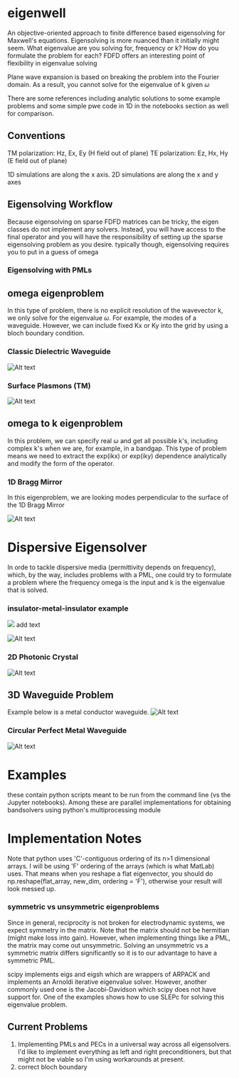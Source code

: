 # eigenwell
An objective-oriented approach to finite difference based eigensolving for Maxwell's equations. Eigensolving is more nuanced than it initially might seem. What eigenvalue are you solving for, frequency or k? How do you formulate the problem for each? FDFD offers an interesting point of flexibility in eigenvalue solving 

Plane wave expansion is based on breaking the problem into the Fourier domain. As a result, you cannot solve for the eigenvalue of k given $\omega$

There are some references including analytic solutions to some example problems and some simple pwe code in 1D in the notebooks section as well for comparison.

## Conventions
TM polarization: Hz, Ex, Ey (H field out of plane)
TE polarization: Ez, Hx, Hy (E field out of plane)

1D simulations are along the x axis. 2D simulations are along the x and y axes

## Eigensolving Workflow
Because eigensolving on sparse FDFD matrices can be tricky, the eigen classes do not implement any solvers. Instead, you will have access to the final operator and you will have the responsibility of setting up the sparse eigensolving problem as you desire. typically though, eigensolving requires you to put in a guess of omega

### Eigensolving with PMLs


## omega eigenproblem
In this type of problem, there is no explicit resolution of the wavevector k, we only solve for the eigenvalue $\omega$. For example, the modes of a waveguide. However, we can include fixed Kx or Ky into the grid by using a bloch boundary condition. 

### Classic Dielectric Waveguide
![Alt text](./img/dielectric_guide_mode.png?raw=true "Title")

### Surface Plasmons (TM)
![Alt text](./img/surface_plasmons.png?raw=true "Title")

## omega to k eigenproblem
In this problem, we can specify real $\omega$ and get all possible k's, including complex k's when we are, for example, in a bandgap. This type of problem means we need to extract the exp(ikx) or exp(iky) dependence analytically and modify the form of the operator.

### 1D Bragg Mirror
In this eigenproblem, we are looking modes perpendicular to the surface of the 1D Bragg Mirror

![Alt text](./img/bragg_mirror.png?raw=true "Title")

# Dispersive Eigensolver
In orde to tackle dispersive media (permittivity depends on frequency), which, by the way, includes problems with a PML, one could try to formulate a problem where the frequency omega is the input and k is the eigenvalue that is solved.

### insulator-metal-insulator example
<img src="https://render.githubusercontent.com/render/math?math=e^{i \pi} = -1"> add text

![Alt text](./img/IMI_band_structure.png?raw=true "Title")

### 2D Photonic Crystal

![Alt text](./img/2d_phc_band_structure.png?raw=true "Title")



## 3D Waveguide Problem

Example below is a metal conductor waveguide.
![Alt text](./img/conductor_3D_waveguide.png?raw=true "Title")

### Circular Perfect Metal Waveguide
![Alt text](./img/metal_cylindrical_waveguide.png?raw=true "Title")


# Examples
these contain python scripts meant to be run from the command line (vs the Jupyter notebooks). Among these are parallel implementations for obtaining bandsolvers using python's multiprocessing module

# Implementation Notes
Note that python uses 'C'-contiguous ordering of its n>1 dimensional arrays. I will be using 'F' ordering of the arrays (which is what MatLab) uses. That means when you reshape a flat eigenvector, you should do np.reshape(flat_array, new_dim, ordering = 'F'), otherwise your result will look messed up.

### symmetric vs unsymmetric eigenproblems
Since in general, reciprocity is not broken for electrodynamic systems, we expect symmetry in the matrix. Note that the matrix should not be hermitian (might make loss into gain). However, when implementing things like a PML, the matrix may come out unsymmetric. Solving an unsymmetric vs a symmetric matrix differs significantly so it is to our advantage to have a symmetric PML.

scipy implements eigs and eigsh which are wrappers of ARPACK and implements an Arnoldi iterative eigenvalue solver. However, another commonly used one is the Jacobi-Davidson which scipy does not have support for. One of the examples shows how to use SLEPc for solving this eigenvalue problem.

## Current Problems
1. Implementing PMLs and PECs in a universal way across all eigensolvers. I'd like to implement everything as left and right preconditioners, but that might not be viable so I'm using workarounds at present.
2. correct bloch boundary
